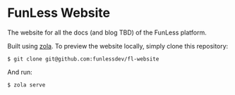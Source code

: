 # FunLess Website

The website for all the docs (and blog TBD) of the FunLess platform.

Built using [zola](https://www.getzola.org/). To preview the website locally, simply clone this repository:

```
$ git clone git@github.com:funlessdev/fl-website
```

And run:

```
$ zola serve
```
